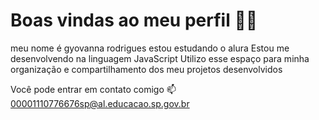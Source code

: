 # Boas vindas ao meu perfil 💙💙
meu nome é gyovanna rodrigues
estou estudando o alura
Estou me desenvolvendo na linguagem JavaScript
Utilizo esse espaço para minha organização e compartilhamento dos meu projetos desenvolvidos

Você pode entrar em contato comigo 📫
00001110776676sp@al.educacao.sp.gov.br 

